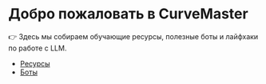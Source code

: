 # Добро пожаловать в **CurveMaster**

👉 Здесь мы собираем обучающие ресурсы, полезные боты и лайфхаки по работе с LLM.

- [Ресурсы](resources.md)
- [Боты](bots.md)

